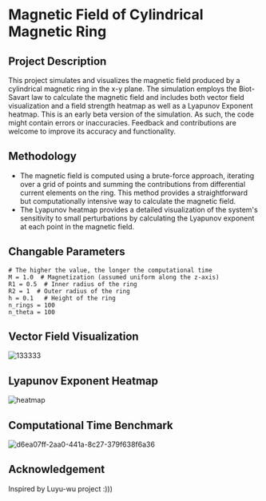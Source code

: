 # Magnetic Field of Cylindrical Magnetic Ring
## Project Description

This project simulates and visualizes the magnetic field produced by a cylindrical magnetic ring in the x-y plane. The simulation employs the Biot-Savart law to calculate the magnetic field and includes both vector field visualization and a field strength heatmap as well as a Lyapunov Exponent heatmap. This is an early beta version of the simulation. As such, the code might contain errors or inaccuracies. Feedback and contributions are welcome to improve its accuracy and functionality. 

## Methodology

- The magnetic field is computed using a brute-force approach, iterating over a grid of points and summing the contributions from differential current elements on the ring. This method provides a straightforward but computationally intensive way to calculate the magnetic field.
- The Lyapunov heatmap provides a detailed visualization of the system's sensitivity to small perturbations by calculating the Lyapunov exponent at each point in the magnetic field. 

## Changable Parameters 
```
# The higher the value, the longer the computational time
M = 1.0  # Magnetization (assumed uniform along the z-axis)
R1 = 0.5  # Inner radius of the ring
R2 = 1  # Outer radius of the ring
h = 0.1   # Height of the ring
n_rings = 100
n_theta = 100
```

## Vector Field Visualization
![133333](https://github.com/user-attachments/assets/21b43f9d-30ee-4b1a-b133-a3c58acc1c72)

## Lyapunov Exponent Heatmap
![heatmap](https://github.com/user-attachments/assets/7aae7168-a2e1-46ee-942a-2ca326f68f4f)

## Computational Time Benchmark 
![d6ea07ff-2aa0-441a-8c27-379f638f6a36](https://github.com/user-attachments/assets/d8d45c51-e8bf-4d83-a2af-955e7d343bee)


## Acknowledgement
Inspired by Luyu-wu project :)))
